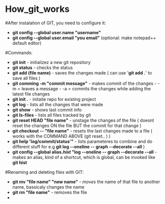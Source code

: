 # How_git_works

#After instalation of GIT, you need to configure it:
  - **git config --global user.name "username"**
  - **git config --global user.email "you email"**
(optional: make notepad++ default editor)

#Commands:
  - **git init** - initializez a new git repository
  - **git status** - checks the status
  - **git add (file name)** - saves the changes made ( can use '**git add .**' to save all files )
  - **git comming -m "commit message"** - makes commit of the changes
          - -m = leaves a message
          - -a = commits the changes while adding the latest file changes
  - **git init .** - initaite repo for existing project
  - **git log** - lists all the changes that were made
  - **git show** - shows last commit info
  - **git ls-files** - lists all files tracked by git
  - **git reset HEAD "file name"** - unstage the changes of the file ( doesnt reset the changes ON the file BUT the commit for that change )
  - **git checkout -- "file name"** - resets the last changes made to a file ( works with the COMMAND ABOVE (git reset.. ) )
  - **git help 'log/commit/status'"** - lists parameteres to combine and do different stuff for e.g **git log --oneline -- graph --decorate --all** )
  - **git config --global alias._hist_ "log --oneline -- graph --decorate --all** - makes an alias, kind of a shortcut, which is global, can be invoked like **git hist**

#Renaming and deleting files with GIT:
  - **git mv "file name" "new name"** - _moves_ the name of that file to another name, bassicaly changes the name
  - **git rm "file name"** - removes the file
  - 
